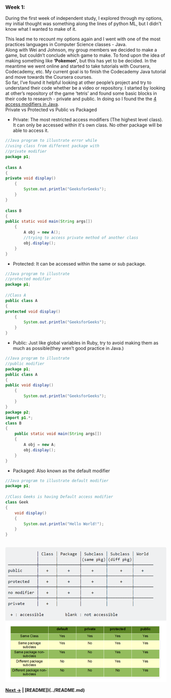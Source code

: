 ### Week 1:

During the first week of independent study, I explored through my options, my initial thought was something along the lines of python ML, but I didn't know what I wanted to make of it.
<br>

This lead me to recount my options again and I went with one of the most practices languages in Computer Science classes - Java.
<br>
Along with Wei and Johnson, my group members we decided to make a game, but couldn’t conclude which game to make. To fond upon the idea of making something like <b>‘Pokemon’</b>, but this has yet to be decided. In the meantime we went online and started to take tutorials with Coursera, Codecademy, etc. My current goal is to finish the Codecademy Java tutorial and move towards the Coursera courses.
<br>
So far, I’ve found it helpful looking at other people’s project and try to understand their code whether be a video or repository.  I started by looking at other’s repository of the game ‘tetris’ and found some basic blocks in their code to research - private and public. In doing so I found the the [4 access modifiers in Java](https://www.geeksforgeeks.org/access-modifiers-java/). 
<br>
Private vs Protected vs Public vs Packaged
* Private: The most restricted access modifiers (The highest level class). It can only be accessed within it's own class. No other package will be able to access it.

```java
//Java program to illustrate error while 
//using class from different package with 
//private modifier 
package p1; 

class A 
{ 
private void display() 
	{ 
		System.out.println("GeeksforGeeks"); 
	} 
} 

class B 
{ 
public static void main(String args[]) 
	{ 
		A obj = new A(); 
		//trying to access private method of another class 
		obj.display(); 
	} 
} 

```
* Protected: It can be accessed within the same or sub package.

```java
//Java program to illustrate 
//protected modifier 
package p1; 

//Class A 
public class A 
{ 
protected void display() 
	{ 
		System.out.println("GeeksforGeeks"); 
	} 
} 

```
* Public: Just like global variables in Ruby, try to avoid making them as much as possible(they aren’t good practice in Java.)
```java
//Java program to illustrate 
//public modifier 
package p1; 
public class A 
{ 
public void display() 
	{ 
		System.out.println("GeeksforGeeks"); 
	} 
} 
package p2; 
import p1.*; 
class B 
{ 
	public static void main(String args[]) 
	{ 
		A obj = new A; 
		obj.display(); 
	} 
} 

```
* Packaged: Also known as the default modifier 
```java
//Java program to illustrate default modifier 
package p1; 

//Class Geeks is having Default access modifier 
class Geek 
{ 
	void display() 
	{ 
		System.out.println("Hello World!"); 
	} 
} 


```


<br><img src="https://github.com/Jeffreyg2240/Independent-Study-Java/blob/master/images/4ps.PNG?raw=true">
<br><img src="https://github.com/Jeffreyg2240/Independent-Study-Java/blob/master/images/4psv2.PNG?raw=true"><br>

<b>[Next &rarr;](Entry_2.md) | [README])(../README.md)</b>